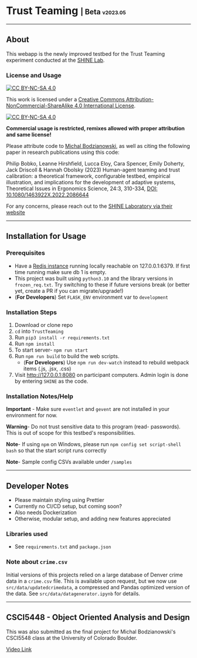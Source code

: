 # Trust Teaming <small><small>| Beta <small><small>v2023.05</small></small></small></small>

---

## About

This webapp is the newly improved testbed for the Trust Teaming experiment
conducted at the [SHINE Lab](https://shinelaboratory.com).

### License and Usage

[![CC BY-NC-SA 4.0][cc-by-nc-sa-shield]][cc-by-nc-sa]

This work is licensed under a [Creative Commons
Attribution-NonCommercial-ShareAlike 4.0 International License][cc-by-nc-sa].

[![CC BY-NC-SA 4.0][cc-by-nc-sa-image]][cc-by-nc-sa]

[cc-by-nc-sa]: http://creativecommons.org/licenses/by-nc-sa/4.0/
[cc-by-nc-sa-image]: https://licensebuttons.net/l/by-nc-sa/4.0/88x31.png
[cc-by-nc-sa-shield]:
    https://img.shields.io/badge/License-CC%20BY--NC--SA%204.0-lightgrey.svg

**Commercial usage is restricted, remixes allowed with proper attribution and
same license!**

Please attribute code to [Michal Bodzianowski](https://michal.us), as well as
citing the following paper in research publications using this code:

Philip Bobko, Leanne Hirshfield, Lucca Eloy, Cara Spencer, Emily Doherty, Jack
Driscoll & Hannah Obolsky (2023) Human-agent teaming and trust calibration: a
theoretical framework, configurable testbed, empirical illustration, and
implications for the development of adaptive systems, Theoretical Issues in
Ergonomics Science, 24:3, 310-334,
[DOI: 10.1080/1463922X.2022.2086644](https://www.tandfonline.com/doi/full/10.1080/1463922X.2022.2086644)

For any concerns, please reach out to the
[SHINE Laboratory via their website](https://www.colorado.edu/lab/shine)

---

## Installation for Usage

### Prerequisites

-   Have a [Redis instance](https://redis.io/topics/quickstart) running locally
    reachable on 127.0.0.1:6379. If first time running make sure db 1 is empty.
-   This project was built using `python3.10` and the library versions in
    `frozen_req.txt`. Try switching to these if future versions break (or better
    yet, create a PR if you can migrate/upgrade!)
-   (**For Developers**) Set `FLASK_ENV` environment var to `development`

### Installation Steps

1. Download or clone repo
2. `cd` into `TrustTeaming`
3. Run `pip3 install -r requirements.txt`
4. Run `npm install`
5. To start server- `npm run start`
6. Run `npm run build` to build the web scripts.
    - (**For Developers**) Use `npm run dev-watch` instead to rebuild webpack
      items (.js, .jsx, .css)
7. Visit http://127.0.0.1:8080 on participant computers. Admin login is done by
   entering `SHINE` as the code.

### Installation Notes/Help

**Important** - Make sure `eventlet` and `gevent` are not installed in your
environment for now.

**Warning**- Do not trust sensitive data to this program (read- passwords). This
is out of scope for this testbed's responsibilities.

**Note**- If using `npm` on Windows, please run
`npm config set script-shell bash` so that the start script runs correctly

**Note**- Sample config CSVs available under `/samples`

---

## Developer Notes

-   Please maintain styling using Prettier
-   Currently no CI/CD setup, but coming soon?
-   Also needs Dockerization
-   Otherwise, modular setup, and adding new features appreciated

### Libraries used

-   See `requirements.txt` and `package.json`

### Note about `crime.csv`

Initial versions of this projects relied on a large database of Denver crime
data in a `crime.csv` file. This is available upon request, but we now use
`src/data/updatedcrimedata`, a compressed and Pandas optimized version of the
data. See `src/data/datagenerator.ipynb` for details.

---

## CSCI5448 - Object Oriented Analysis and Design

This was also submitted as the final project for Michal Bodzianowski's CSCI5548
class at the University of Colorado Boulder.

[Video Link](https://youtu.be/FspU1g7ndOk)
